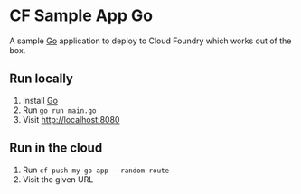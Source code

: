 # CF Sample App Go

A sample [Go](https://golang.org/) application to deploy to Cloud Foundry which works out of the box.

## Run locally

1. Install [Go](https://golang.org/doc/install)
1. Run `go run main.go`
1. Visit <http://localhost:8080>

## Run in the cloud

1. Run `cf push my-go-app --random-route`
1. Visit the given URL
